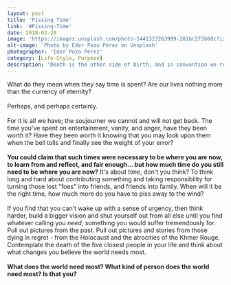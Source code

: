 ```yaml
---
layout: post
title: 'Pissing Time'
link: '#Pissing-Time'
date: 2018-02-28
image: 'https://images.unsplash.com/photo-1441323263989-281bc2f5b68c?ixlib=rb-0.3.5&ixid=eyJhcHBfaWQiOjEyMDd9&s=1b62d969908a955926c74eff0567275d&auto=format&fit=crop&w=1953&q=80'
alt-image: 'Photo by Eder Pozo Pérez on Unsplash'
photographer: 'Eder Pozo Pérez'
category: [Life-Style, Purpose]
description: 'Death is the other side of birth, and in convention we return to that transcendent womb from which we came, but in truth we had never left in the first place. Remain gracious for your blessings.'
---
```

What do they mean when they say time is spent? Are our lives nothing more than the currency of eternity? 
<br>
<br>
Perhaps, and perhaps certainly. 
<br>
<br>
For it is all we have; the soujourner we cannot and will not get back. The time you've spent on entertainment, vanity, and anger, have they been worth it?  Have they been worth it knowing that you may look upon them when the bell tolls and finally see the weight of your error? 
<br>
<br>
**You could claim that such times were necessary to be where you are now, to learn from and reflect, and fair enough… but how much time do you still need to be where you are now?** It's about *time*, don't you think? To think long and hard about contributing something and taking responsibility for turning those lost "foes" into friends, and friends into family. When will it be the right time, how much more do you have to piss away to the wind? 
<br>
<br>
If you find that you can't wake up with a sense of urgency, then think harder, build a bigger vision and shut yourself out from all else until you find whatever calling you *need*; something you would suffer tremendously for. Pull out pictures from the past. Pull out pictures and stories from those dying in regret - from the Holocaust and the atrocities of the Khmer Rouge. Contemplate the death of the five closest people in your life and think about what changes you believe the world needs most. 
<br>
<br>
**What does the world need most? What kind of person does the world need most? Is that you?**
